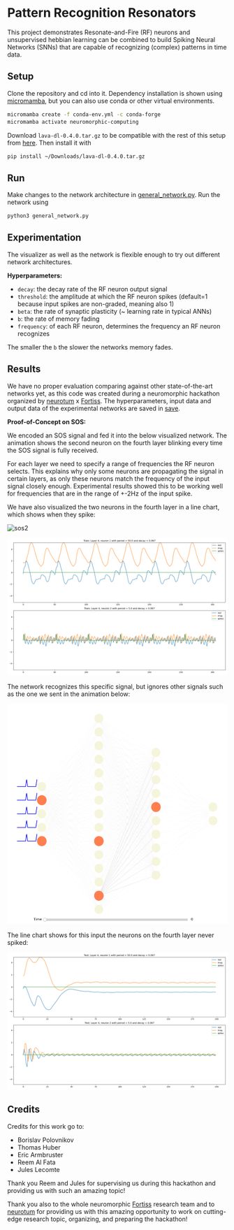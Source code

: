 # Pattern Recognition Resonators

This project demonstrates Resonate-and-Fire (RF) neurons and unsupervised hebbian learning can be combined to build Spiking Neural Networks (SNNs) that are capable of recognizing (complex) patterns in time data.

## Setup

Clone the repository and cd into it. Dependency installation is shown using [micromamba](https://mamba.readthedocs.io/en/latest/user_guide/micromamba.html), but you can also use conda or other virtual environments.

```bash
micromamba create -f conda-env.yml -c conda-forge
micromamba activate neuromorphic-computing
```

Download `lava-dl-0.4.0.tar.gz` to be compatible with the rest of this setup from [here](https://github.com/lava-nc/lava-dl/releases/tag/v0.4.0). Then install it with

```bash
pip install ~/Downloads/lava-dl-0.4.0.tar.gz
```

## Run

Make changes to the network architecture in [general_network.py](./general_network.py). Run the network using 

```bash
python3 general_network.py 
```

## Experimentation

The visualizer as well as the network is flexible enough to try out different network architectures.

**Hyperparameters:**

- `decay`: the decay rate of the RF neuron output signal
- `threshold`: the amplitude at which the RF neuron spikes (default=1 because input spikes are non-graded, meaning also 1)
- `beta`: the rate of synaptic plasticity (~ learning rate in typical ANNs)
- `b`: the rate of memory fading
- `frequency`: of each RF neuron, determines the frequency an RF neuron recognizes

The smaller the `b` the slower the networks memory fades.

## Results

We have no proper evaluation comparing against other state-of-the-art networks yet, as this code was created during a neuromorphic hackathon organized by [neurotum](https://www.neurotum.com/) x [Fortiss](https://www.fortiss.org/). 
The hyperparameters, input data and output data of the experimental networks are saved in [save](./save).

**Proof-of-Concept on SOS:**

We encoded an SOS signal and fed it into the below visualized network. 
The animation shows the second neuron on the fourth layer blinking every time the SOS signal is fully received.

For each layer we need to specify a range of frequencies the RF neuron selects. This explains why only some neurons are propagating the signal in certain layers, as only these neurons match the frequency of the input signal closely enough. Experimental results showed this to be working well for frequencies that are in the range of +-2Hz of the input spike. 

We have also visualized the two neurons in the fourth layer in a line chart, which shows when they spike:

![sos2](./save/sos2/Train_SNN_output.gif)

![train_layer4neuron2real_imag_and_spikes](./save/sos2/Train.png)

The network recognizes this specific signal, but ignores other signals such as the one we sent in the animation below:

![sos2](./save/sos2/Test_SNN_output.gif)

The line chart shows for this input the neurons on the fourth layer never spiked:

![test_layer4neuron2real_imag_and_spikes](./save/sos2/Test.png)


## Credits

Credits for this work go to:

- Borislav Polovnikov
- Thomas Huber
- Eric Armbruster
- Reem Al Fata
- Jules Lecomte

Thank you Reem and Jules for supervising us during this hackathon and providing us with such an amazing topic!

Thank you also to the whole neuromorphic [Fortiss](https://www.fortiss.org/) research team and to [neurotum](https://www.neurotum.com/) for providing us with this amazing opportunity to work on cutting-edge research topic, organizing, and preparing the hackathon!


